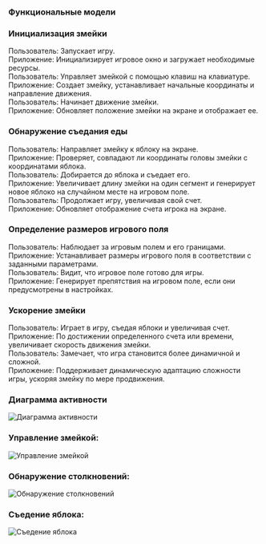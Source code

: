 ### Функциональные модели

### Инициализация змейки

Пользователь: Запускает игру.  
Приложение: Инициализирует игровое окно и загружает необходимые ресурсы.  
Пользователь: Управляет змейкой с помощью клавиш на клавиатуре.  
Приложение: Создает змейку, устанавливает начальные координаты и направление движения.  
Пользователь: Начинает движение змейки.  
Приложение: Обновляет положение змейки на экране и отображает ее.

### Обнаружение съедания еды

Пользователь: Направляет змейку к яблоку на экране.  
Приложение: Проверяет, совпадают ли координаты головы змейки с координатами яблока.  
Пользователь: Добирается до яблока и съедает его.  
Приложение: Увеличивает длину змейки на один сегмент и генерирует новое яблоко на случайном месте на игровом поле.  
Пользователь: Продолжает игру, увеличивая свой счет.  
Приложение: Обновляет отображение счета игрока на экране.

### Определение размеров игрового поля

Пользователь: Наблюдает за игровым полем и его границами.  
Приложение: Устанавливает размеры игрового поля в соответствии с заданными параметрами.  
Пользователь: Видит, что игровое поле готово для игры.  
Приложение: Генерирует препятствия на игровом поле, если они предусмотрены в настройках.

### Ускорение змейки

Пользователь: Играет в игру, съедая яблоки и увеличивая счет.  
Приложение: По достижении определенного счета или времени, увеличивает скорость движения змейки.  
Пользователь: Замечает, что игра становится более динамичной и сложной.  
Приложение: Поддерживает динамическую адаптацию сложности игры, ускоряя змейку по мере продвижения.

### Диаграмма активности
![Диаграмма активности](https://www.planttext.com/api/plantuml/png/hLHBIWD14DttAHfNkl02BaHH4K4m43n0ErF6mKbFcEaiH0IDeA925YxS2U85ucSq7sEkK7qZgtjCd4ucwi8i0bLTxzNhUZMzb2WHgterP27iAguY7WULFSNz80PF1P5ambDHp4kXE82OYuINc3aHiX82NnTLu8UCqw-UW2SIuBDuWodsCTN7sD9dsDPDhfluY3tymEwSOLYkrK9O1_ah3WSKfFJVr0rzeXluX6tiM8wj7HBk5T7SOelgY4PV44b3NtC2FLDuQe5hqZUgsL7k6ZFuO5iPOC-gQ6FAyGtVAUXWbvHtPWnu9P8gZiAo5FlWuE_eWdqgS_03IfXRlsOftRGSspLVA2X5IM37EydICbg78EAnDpTCtQyMsK6cQ1KK4Qn4OHWaH9SuVFVwaefVlfb6Fc3BejU4icQCpSAqw97Wyxm62aX7XjkGNWmqxh8NnR-3IG4biA-lyZDjEqoR82jgxmywZ1jarOUTYijHhW7uZ9Nu_FoYQrK-iATZ9hYXhPWOx7Z2Ldrj4r_WDEmYbupauZrEyNrIrz2GZ72wUynsDOZXnsGGFtrvR5IOxyD63KtMiTKG_hmApAtFCsHsJgEOiX1i3Er8CjvEb-HknVTqSiz4yO2AdnYMn_s3pqiWVNfZFm40)

### Управление змейкой:
![Управление змейкой](https://www.planttext.com/api/plantuml/png/RL8xReD04EqvnPRn5Q28Zv03fB6KjOn4N1YYA5q4HH8fYfiKRX9V0HDlJC26AxozKTui-5Em26PdvyrxCplSZkDaiaWUxYFFluacJtgXS41kNr2AXR6fulR7Fjiiy1vdOQJL5LPoW5mHKDcKyKB0roCLnen-8XzvYYkSqbkZGMtViQCjo9p2YEzayCktLgZeD6X9bf4acUdv9Oqi7z_OY2OsQCXHYNh1fy5MjksWoZ8u4RXQlboqWUdKMqTOe2Rum2xCi7QdloBttW5xy227NQeUzySQoxE-dj-5K-VfADQk5jxjPODhCaatR8JtSXBPahmy7WWzMrMkFzwMVQFTssoubezElfFczpY-Nje_pt7dyWod_Efoyy0RCu6_nJy0)

### Обнаружение столкновений:
![Обнаружение столкновений](https://www.planttext.com/api/plantuml/png/RL5BZe905DptANevNW4MurLCn4Y2BWJZLd7ZmiJD9BfHhz2Y88BW5UhTo6gO3uiXQJgfz-fLrUj-60rcqNmIA0TxF97YWG96uuO4EJAa4ijATgvQZFt0qnyuu2fBss5GICoU11NCPq_x8QjVC3sb-JauuS9ApNh9iHKxKuqNWP8dQo7PQTn_PNEteVeZ3kgQeO6uuHMePCtR4DaIHjtMqaReeQbH8cyA52T2Mz7OctQDjURsj9ymt58sT15p6haC9klMWnU4DkpHvk_opinUSpdMJVO_SphqHuh_duLzpt3-DdVlY5lhnbLz4lWARm00)

### Съедение яблока:

![Съедение яблока](https://www.planttext.com/api/plantuml/png/TLBDJeDW4BptARwZVGLwiAzY8ar9i0UfyLffOerjqeDDzA8UV06aG2a8liBi6paBAD_1al3txUxCxEoEW_d5zVpcoXyuUCONKXnH839842D7XbH2kPFjQ70xzNpNdE45UrbeHeH2GkR4g12T3uqNCBf3D1mONWxUyCb8pNX9s8gPgS4t3qhUMNiaMuF37sq-Qagz2O5iCHJmo9zIFxT4LO02DJddKtTcixRC7-JKz5nMFNEY1wXa_G_ZwJ9IhzG3H7rces-7cZ7jVq_GfOIcRLRME1eQbAf2lfCJAazxP1VRjExiqfjOSf-QYbI78VUjbIrKJKcrxLG7ulg13l1L-x7jUYT4JIwTJ4QWK3P6-vA5BBlAXfhFtoNeC9n-6mxSXrZLo4EZYvnZ5d2pVW00)
